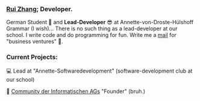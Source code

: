 ### [Rui Zhang](https://website-totallyinformatik.vercel.app/); Developer.

German Student :school_satchel: and **Lead-Developer** :sunglasses: at Annette-von-Droste-Hülshoff Grammar (I wish)... There is no such thing as a lead-developer at our school. I write code and do programming for fun. Write me a [mail](mailto:totallyturing@gmail.com) for "business ventures" :e-mail:. 

### Current Projects:

:computer: Lead at "Annette-Softwaredevelopment" (software-development club at our school)

:file_folder: [Community der Informatischen AGs](https://www.community-inf-ag.de/) "Founder" (bruh.)

